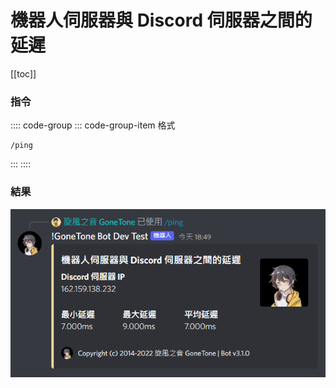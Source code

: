 # 機器人伺服器與 Discord 伺服器之間的延遲

[[toc]]

### 指令

:::: code-group
::: code-group-item 格式
```text:no-line-numbers
/ping
```
:::
::::

### 結果

![](../.vuepress/public/others/ping/ping.png)

